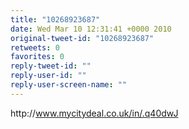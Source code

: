 ```yaml
---
title: "10268923687"
date: Wed Mar 10 12:31:41 +0000 2010
original-tweet-id: "10268923687"
retweets: 0
favorites: 0
reply-tweet-id: ""
reply-user-id: ""
reply-user-screen-name: ""
---
```

http://<a href="https://www.mycitydeal.co.uk/in/.q40dwJ">www.mycitydeal.co.uk/in/.q40dwJ</a>
